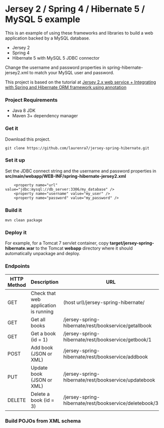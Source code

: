 # Jersey 2 / Spring 4 / Hibernate 5 / MySQL 5 example
This is an example of using these frameworks and libraries to build a
web application backed by a MySQL database.

- Jersey 2
- Spring 4
- Hibernate 5 with MySQL 5 JDBC connector

Change the username and password properties in spring-hibernate-jersey2.xml
to match your MySQL user and password.

This project is based on the tutorial at [Jersey 2.x web service +
Integrating with Spring and Hibernate ORM framework using
annotation](http://www.benchresources.net/jersey-2-x-web-service-integrating-with-spring-and-hibernate-orm-framework-using-annotation/)

### Project Requirements

- Java 8 JDK
- Maven 3+ dependency manager

### Get it

Download this project.

```
git clone https://github.com/laurenra7/jersey-spring-hibernate.git
```

### Set it up

Set the JDBC connect string and the username and password properties in
**src/main/webapp/WEB-INF/spring-hibernate-jersey2.xml**

```
    <property name="url" value="jdbc:mysql://db_server:3306/my_database" />
    <property name="username" value="my_user" />
    <property name="password" value="my_password" />
```

### Build it

```
mvn clean package
```

### Deploy it

For example, for a Tomcat 7 servlet container, copy **target/jersey-spring-hibernate.war**
to the Tomcat **webapp** directory where it should automatically unpackage
and deploy.

### Endpoints

| HTTP Method | Description                           | URL                                                    |
| ----------- | ------------------------------------- | ------------------------------------------------------ |
| GET         | Check that web application is running | (host url)/jersey-spring-hibernate/                    |
| GET         | Get all books                         | /jersey-spring-hibernate/rest/bookservice/getallbook   |
| GET         | Get a book (id = 1)                   | /jersey-spring-hibernate/rest/bookservice/getbook/1    |
| POST        | Add book (JSON or XML)                | /jersey-spring-hibernate/rest/bookservice/addbook      |
| PUT         | Update book (JSON or XML)             | /jersey-spring-hibernate/rest/bookservice/updatebook   |
| DELETE      | Delete a book (id = 3)                | /jersey-spring-hibernate/rest/bookservice/deletebook/3 |

### Build POJOs from XML schema
